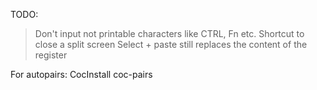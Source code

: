 TODO:
  >Don't input not printable characters like CTRL, Fn etc.
  >Shortcut to close a split screen
  >Select + paste still replaces the content of the register

For autopairs:
  CocInstall coc-pairs
